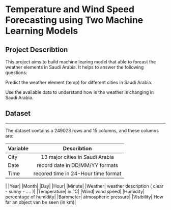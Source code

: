 
# Temperature and Wind Speed Forecasting using Two Machine Learning Models

## Project Describtion

This project aims to build machine learing model that able to forcast the weather elements in Saudi Arabia. It helps to answer the following questions:

Predict the weather element (temp) for different cities in Saudi Arabia.

Use the available data to understand how is the weather is changing in Saudi Arabia.


## Dataset
---
The dataset contains a 249023 rows and 15 columns, and these columns are:

| Variable | Describtion      |
| ------------- |:-------------:| 
| City    | 13 major cities in Saudi Arabia |
| Date      | record date in DD/MM/YY formats
| Time | recored time in 24-Hour time format|
|
|Year|
|Month|
|Day|
|Hour|
|Minute|
|Weather| weather description ( clear - sunny - .... )|
|Temperature| in °C|
|Wind| wind speed|
|Humidity| percentage of humidity|
|Barometer| atmospheric pressure|
|Visibility| How far an object van be seen (in km)|
